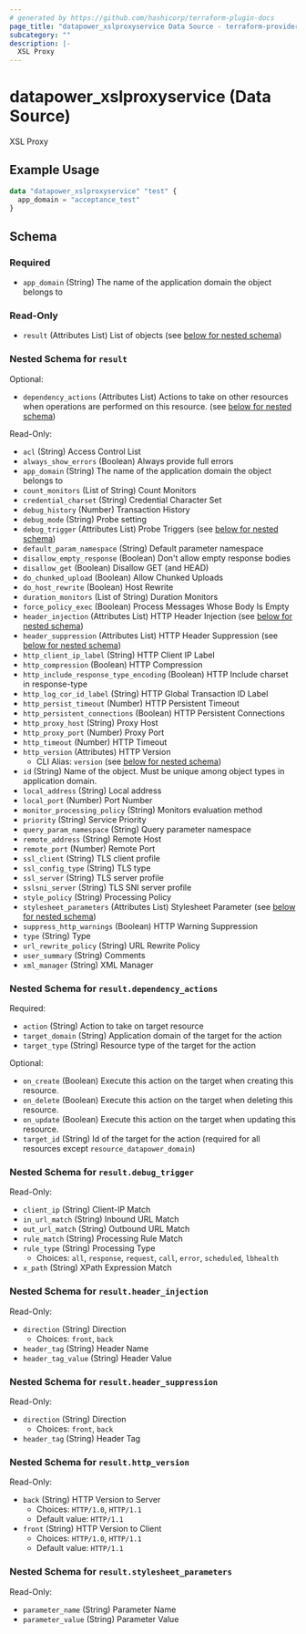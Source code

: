 ```yaml
---
# generated by https://github.com/hashicorp/terraform-plugin-docs
page_title: "datapower_xslproxyservice Data Source - terraform-provider-datapower"
subcategory: ""
description: |-
  XSL Proxy
---
```


# datapower_xslproxyservice (Data Source)

XSL Proxy

## Example Usage

```terraform
data "datapower_xslproxyservice" "test" {
  app_domain = "acceptance_test"
}
```

<!-- schema generated by tfplugindocs -->
## Schema

### Required

- `app_domain` (String) The name of the application domain the object belongs to

### Read-Only

- `result` (Attributes List) List of objects (see [below for nested schema](#nestedatt--result))

<a id="nestedatt--result"></a>
### Nested Schema for `result`

Optional:

- `dependency_actions` (Attributes List) Actions to take on other resources when operations are performed on this resource. (see [below for nested schema](#nestedatt--result--dependency_actions))

Read-Only:

- `acl` (String) Access Control List
- `always_show_errors` (Boolean) Always provide full errors
- `app_domain` (String) The name of the application domain the object belongs to
- `count_monitors` (List of String) Count Monitors
- `credential_charset` (String) Credential Character Set
- `debug_history` (Number) Transaction History
- `debug_mode` (String) Probe setting
- `debug_trigger` (Attributes List) Probe Triggers (see [below for nested schema](#nestedatt--result--debug_trigger))
- `default_param_namespace` (String) Default parameter namespace
- `disallow_empty_response` (Boolean) Don't allow empty response bodies
- `disallow_get` (Boolean) Disallow GET (and HEAD)
- `do_chunked_upload` (Boolean) Allow Chunked Uploads
- `do_host_rewrite` (Boolean) Host Rewrite
- `duration_monitors` (List of String) Duration Monitors
- `force_policy_exec` (Boolean) Process Messages Whose Body Is Empty
- `header_injection` (Attributes List) HTTP Header Injection (see [below for nested schema](#nestedatt--result--header_injection))
- `header_suppression` (Attributes List) HTTP Header Suppression (see [below for nested schema](#nestedatt--result--header_suppression))
- `http_client_ip_label` (String) HTTP Client IP Label
- `http_compression` (Boolean) HTTP Compression
- `http_include_response_type_encoding` (Boolean) HTTP Include charset in response-type
- `http_log_cor_id_label` (String) HTTP Global Transaction ID Label
- `http_persist_timeout` (Number) HTTP Persistent Timeout
- `http_persistent_connections` (Boolean) HTTP Persistent Connections
- `http_proxy_host` (String) Proxy Host
- `http_proxy_port` (Number) Proxy Port
- `http_timeout` (Number) HTTP Timeout
- `http_version` (Attributes) HTTP Version
  - CLI Alias: `version` (see [below for nested schema](#nestedatt--result--http_version))
- `id` (String) Name of the object. Must be unique among object types in application domain.
- `local_address` (String) Local address
- `local_port` (Number) Port Number
- `monitor_processing_policy` (String) Monitors evaluation method
- `priority` (String) Service Priority
- `query_param_namespace` (String) Query parameter namespace
- `remote_address` (String) Remote Host
- `remote_port` (Number) Remote Port
- `ssl_client` (String) TLS client profile
- `ssl_config_type` (String) TLS type
- `ssl_server` (String) TLS server profile
- `sslsni_server` (String) TLS SNI server profile
- `style_policy` (String) Processing Policy
- `stylesheet_parameters` (Attributes List) Stylesheet Parameter (see [below for nested schema](#nestedatt--result--stylesheet_parameters))
- `suppress_http_warnings` (Boolean) HTTP Warning Suppression
- `type` (String) Type
- `url_rewrite_policy` (String) URL Rewrite Policy
- `user_summary` (String) Comments
- `xml_manager` (String) XML Manager

<a id="nestedatt--result--dependency_actions"></a>
### Nested Schema for `result.dependency_actions`

Required:

- `action` (String) Action to take on target resource
- `target_domain` (String) Application domain of the target for the action
- `target_type` (String) Resource type of the target for the action

Optional:

- `on_create` (Boolean) Execute this action on the target when creating this resource.
- `on_delete` (Boolean) Execute this action on the target when deleting this resource.
- `on_update` (Boolean) Execute this action on the target when updating this resource.
- `target_id` (String) Id of the target for the action (required for all resources except `resource_datapower_domain`)


<a id="nestedatt--result--debug_trigger"></a>
### Nested Schema for `result.debug_trigger`

Read-Only:

- `client_ip` (String) Client-IP Match
- `in_url_match` (String) Inbound URL Match
- `out_url_match` (String) Outbound URL Match
- `rule_match` (String) Processing Rule Match
- `rule_type` (String) Processing Type
  - Choices: `all`, `response`, `request`, `call`, `error`, `scheduled`, `lbhealth`
- `x_path` (String) XPath Expression Match


<a id="nestedatt--result--header_injection"></a>
### Nested Schema for `result.header_injection`

Read-Only:

- `direction` (String) Direction
  - Choices: `front`, `back`
- `header_tag` (String) Header Name
- `header_tag_value` (String) Header Value


<a id="nestedatt--result--header_suppression"></a>
### Nested Schema for `result.header_suppression`

Read-Only:

- `direction` (String) Direction
  - Choices: `front`, `back`
- `header_tag` (String) Header Tag


<a id="nestedatt--result--http_version"></a>
### Nested Schema for `result.http_version`

Read-Only:

- `back` (String) HTTP Version to Server
  - Choices: `HTTP/1.0`, `HTTP/1.1`
  - Default value: `HTTP/1.1`
- `front` (String) HTTP Version to Client
  - Choices: `HTTP/1.0`, `HTTP/1.1`
  - Default value: `HTTP/1.1`


<a id="nestedatt--result--stylesheet_parameters"></a>
### Nested Schema for `result.stylesheet_parameters`

Read-Only:

- `parameter_name` (String) Parameter Name
- `parameter_value` (String) Parameter Value
